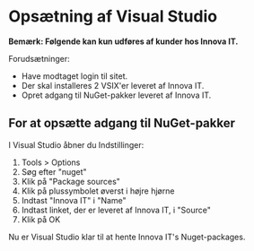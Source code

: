 # Opsætning af Visual Studio

**Bemærk: Følgende kan kun udføres af kunder hos Innova IT.**

Forudsætninger:

- Have modtaget login til sitet.
- Der skal installeres 2 VSIX'er leveret af Innova IT.
- Opret adgang til NuGet-pakker leveret af Innova IT.

## For at opsætte adgang til NuGet-pakker

I Visual Studio åbner du Indstillinger:

1. Tools > Options
2. Søg efter "nuget"
3. Klik på "Package sources"
4. Klik på plussymbolet øverst i højre hjørne
5. Indtast "Innova IT" i "Name"
6. Indtast linket, der er leveret af Innova IT, i "Source"
7. Klik på OK

Nu er Visual Studio klar til at hente Innova IT's Nuget-packages.